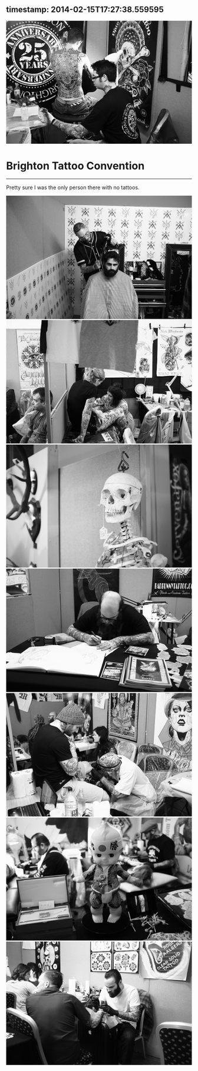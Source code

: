 timestamp: 2014-02-15T17:27:38.559595
---

![74abe4](/74abe4.jpg)

# Brighton Tattoo Convention

---

Pretty sure I was the only person there with no tattoos.

![b2c606](/b2c606.jpg)
![345b25](/345b25.jpg)
![f2e7a1](/f2e7a1.jpg)
![0b9e6f](/0b9e6f.jpg)
![4713d4](/4713d4.jpg)
![fbc073](/fbc073.jpg)
![423e8a](/423e8a.jpg)
